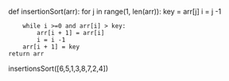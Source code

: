 def insertionSort(arr):
    for j in range(1, len(arr)):
        key = arr[j]
        i = j -1

        while i >=0 and arr[i] > key:
            arr[i + 1] = arr[i]
            i = i -1
        arr[i + 1] = key 
    return arr

insertionsSort([6,5,1,3,8,7,2,4])